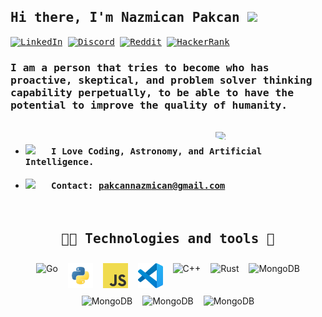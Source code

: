 ## <samp>Hi there, I'm Nazmican Pakcan <img src="https://media.giphy.com/media/hvRJCLFzcasrR4ia7z/giphy.gif" width="25"></samp>
  
<samp>[![LinkedIn](https://img.shields.io/badge/linkedin-%230077B5.svg?style=for-the-badge&logo=linkedin&logoColor=white)](https://www.linkedin.com/in/nazmican-pakcan)
[![Discord](https://img.shields.io/badge/Discord-%237289DA.svg?style=for-the-badge&logo=discord&logoColor=white)](https://discordapp.com/users/344568073124315141)
[![Reddit](https://img.shields.io/badge/Reddit-%23FF4500.svg?style=for-the-badge&logo=Reddit&logoColor=white)](https://www.reddit.com/user/Nazoviya)
[![HackerRank](https://img.shields.io/badge/-Hackerrank-2EC866?style=for-the-badge&logo=HackerRank&logoColor=black)](https://www.hackerrank.com/Nazoviya?hr_r=1)
</samp>

### <samp>I am a person that tries to become who has proactive, skeptical, and problem solver thinking capability perpetually, to be able to have the potential to improve the quality of humanity.</samp>
<br>

<img src="https://media0.giphy.com/media/qgQUggAC3Pfv687qPC/giphy.gif" width="35%" align="right" style="border-radius: 0 50% 50% 50%"/>

- #### <samp><img src="https://i.giphy.com/media/VbEuHLBUPQm55MyqJg/giphy.webp" width="25"/>&nbsp;&nbsp; I Love Coding, Astronomy, and Artificial Intelligence.</samp>
- #### <samp><img src="https://github.com/Gapur/Gapur/blob/main/assets/letterbox.gif?raw=true" width="25"/>&nbsp;&nbsp; Contact: pakcannazmican@gmail.com</samp>
<br>

## <samp><p align="center">:man_technologist: Technologies and tools 🧰</samp></p>

<p align="center">
<img src="https://go.dev/blog/go-brand/Go-Logo/PNG/Go-Logo_LightBlue.png" alt="Go" height="35" style="vertical-align:top; margin:6px">
<img src="https://raw.githubusercontent.com/github/explore/80688e429a7d4ef2fca1e82350fe8e3517d3494d/topics/python/python.png" alt="Python" height="40" style="vertical-align:top; margin:6px">
<img src="https://raw.githubusercontent.com/github/explore/80688e429a7d4ef2fca1e82350fe8e3517d3494d/topics/javascript/javascript.png" alt="Javascript" height="40" style="vertical-align:top; margin:6px">
<img src="https://raw.githubusercontent.com/github/explore/80688e429a7d4ef2fca1e82350fe8e3517d3494d/topics/visual-studio-code/visual-studio-code.png" alt="VS Code" height="40" style="vertical-align:top; margin:6px">
<img src="https://github.com/isocpp/logos/blob/master/cpp_logo.png" alt="C++" height="40" style="vertical-align:top; margin:6px">
<img src="https://www.rust-lang.org/static/images/rust-social.jpg" alt="Rust" height="35" style="vertical-align:top; margin:6px">
<img src="https://infinapps.com/wp-content/uploads/2018/10/mongodb-logo.png" alt="MongoDB" height="35" style="vertical-align:top; margin:6px">
<img src="https://upload.wikimedia.org/wikipedia/commons/thumb/d/d9/Node.js_logo.svg/1280px-Node.js_logo.svg.png" alt="MongoDB" height="35" style="vertical-align:top; margin:6px">
<img src="https://www.pngitem.com/pimgs/m/206-2069813_file-css-and-html-css-logo-svg-hd.png" alt="MongoDB" height="40" style="vertical-align:top; margin:6px">
<img src="https://brandslogos.com/wp-content/uploads/thumbs/microsoft-sql-server-logo-vector.svg" alt="MongoDB" height="40" style="vertical-align:top; margin:6px">
</p>
